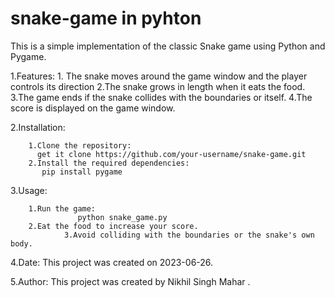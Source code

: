 # snake-game in pyhton
This is a simple implementation of the classic Snake game using Python and Pygame.

1.Features:
         1. The snake moves around the game window and the player controls its direction
				 2.The snake grows in length when it eats the food.
         3.The game ends if the snake collides with the boundaries or itself.
         4.The score is displayed on the game window.
  
2.Installation:

        1.Clone the repository:
          get it clone https://github.com/your-username/snake-game.git
        2.Install the required dependencies:
           pip install pygame
3.Usage:

        1.Run the game:
				   python snake_game.py
        2.Eat the food to increase your score.
				3.Avoid colliding with the boundaries or the snake's own body.

4.Date:
       This project was created on 2023-06-26.

5.Author:
       This project was created by Nikhil Singh Mahar .
   
